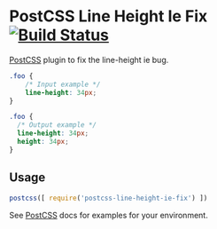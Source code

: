 # PostCSS Line Height Ie Fix [![Build Status][ci-img]][ci]

[PostCSS] plugin to fix the line-height ie bug.

[PostCSS]: https://github.com/postcss/postcss
[ci-img]:  https://travis-ci.org/souce123/postcss-line-height-ie-fix.svg
[ci]:      https://travis-ci.org/souce123/postcss-line-height-ie-fix

```css
.foo {
    /* Input example */
    line-height: 34px;
}
```

```css
.foo {
  /* Output example */
  line-height: 34px;
  height: 34px;
}
```

## Usage

```js
postcss([ require('postcss-line-height-ie-fix') ])
```

See [PostCSS] docs for examples for your environment.
